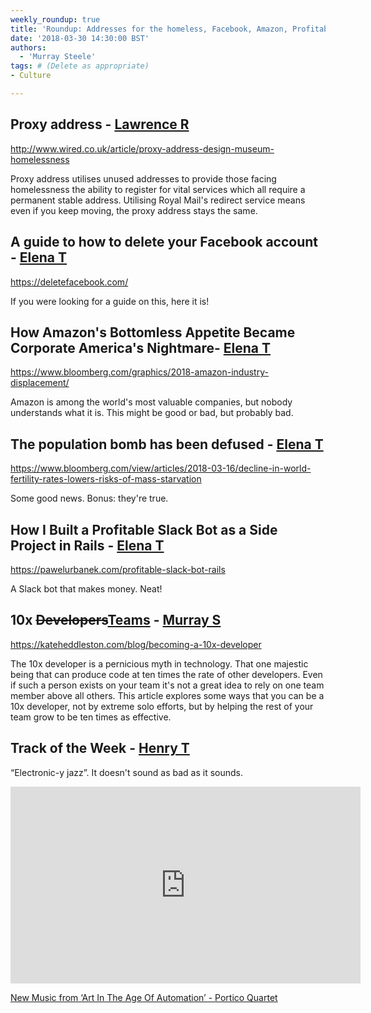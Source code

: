 ```yaml
---
weekly_roundup: true
title: 'Roundup: Addresses for the homeless, Facebook, Amazon, Profitable Slackbots, 10x Developers'
date: '2018-03-30 14:30:00 BST'
authors:
  - 'Murray Steele'
tags: # (Delete as appropriate)
- Culture

---
```


## Proxy address - [Lawrence R](/people#lawrence-richards)

http://www.wired.co.uk/article/proxy-address-design-museum-homelessness

Proxy address utilises unused addresses to provide those facing homelessness
the ability to register for vital services which all require a permanent stable
address. Utilising Royal Mail's redirect service means even if you keep moving,
the proxy address stays the same.

## A guide to how to delete your Facebook account - [Elena T](/people#elena-tanasoiu)

https://deletefacebook.com/

If you were looking for a guide on this, here it is!

## How Amazon's Bottomless Appetite Became Corporate America's Nightmare- [Elena T](/people#elena-tanasoiu)

https://www.bloomberg.com/graphics/2018-amazon-industry-displacement/

Amazon is among the world's most valuable companies, but nobody understands
what it is. This might be good or bad, but probably bad.

## The population bomb has been defused - [Elena T](/people#elena-tanasoiu)

https://www.bloomberg.com/view/articles/2018-03-16/decline-in-world-fertility-rates-lowers-risks-of-mass-starvation

Some good news. Bonus: they're true.

## How I Built a Profitable Slack Bot as a Side Project in Rails - [Elena T](/people#elena-tanasoiu)

https://pawelurbanek.com/profitable-slack-bot-rails

A Slack bot that makes money. Neat!

## 10x <del>Developers</del><ins>Teams</ins> - [Murray S](/people#murray-steele)

https://kateheddleston.com/blog/becoming-a-10x-developer

The 10x developer is a pernicious myth in technology.  That one majestic being
that can produce code at ten times the rate of other developers.  Even if such
a person exists on your team it's not a great idea to rely on one team member
above all others.  This article explores some ways that you can be a 10x
developer, not by extreme solo efforts, but by helping the rest of your team
grow to be ten times as effective.

## Track of the Week - [Henry T](/people#henry-turner)

“Electronic-y jazz”. It doesn't sound as bad as it sounds.

<iframe width="560" height="315" src="https://www.youtube.com/embed/leG2P7xwEr0" frameborder="0" allow="autoplay; encrypted-media" allowfullscreen></iframe>

[New Music from ‘Art In The Age Of Automation’ - Portico Quartet](https://youtu.be/leG2P7xwEr0)
